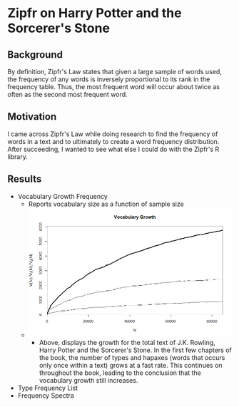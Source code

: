 # Zipfr on Harry Potter and the Sorcerer's Stone

## Background
By definition, Zipfr's Law  states that given a large sample of words used, the frequency of any words is inversely proportional to its rank in the frequency table. Thus, the most frequent word will occur about twice as often as the second most frequent word.

## Motivation
  I came across Zipfr's Law while doing research to find the frequency of words in a text and to ultimately to create a word frequency distribution. After succeeding, I wanted to see what else I could do with the Zipfr's R library.

## Results
- Vocabulary Growth Frequency
  - Reports vocabulary size as a function of sample size
  - ![pic_1](https://github.com/chloequinto/DA-projects/blob/master/Zipf_SorcerStone/vgc_book1.png?raw=true)
    - Above, displays the growth for the total text of J.K. Rowling, Harry Potter and the Sorcerer's Stone. In the first few chapters of the book, the number of types and hapaxes (words that occurs only once within a text) grows at a fast rate. This continues on throughout the book, leading to the conclusion that the vocabulary growth still increases. 
- Type Frequency List
- Frequency Spectra
